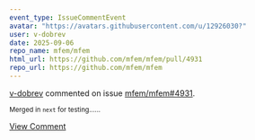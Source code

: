 ```yaml
---
event_type: IssueCommentEvent
avatar: "https://avatars.githubusercontent.com/u/12926030?"
user: v-dobrev
date: 2025-09-06
repo_name: mfem/mfem
html_url: https://github.com/mfem/mfem/pull/4931
repo_url: https://github.com/mfem/mfem
---
```


<a href='https://github.com/v-dobrev' target='_blank'>v-dobrev</a> commented on issue <a href='https://github.com/mfem/mfem/pull/4931' target='_blank'>mfem/mfem#4931</a>.

<small>Merged in `next` for testing......</small>

<a href='https://github.com/mfem/mfem/pull/4931' target='_blank'>View Comment</a>